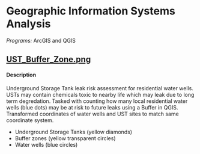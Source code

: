 # Geographic Information Systems Analysis
_Programs:_ ArcGIS and QGIS


## [UST_Buffer_Zone.png](https://github.com/JarKanni/gis/blob/main/UST_Buffer_Zone.png)
#### Description
Underground Storage Tank leak risk assessment for residential water wells.  USTs may contain chemicals toxic to nearby life which may leak due to long term degredation.  Tasked with counting how many local residential water wells (blue dots) may be at risk to future leaks using a Buffer in QGIS.  Transformed coordinates of water wells and UST sites to match same coordinate system.

- Underground Storage Tanks (yellow diamonds)
- Buffer zones (yellow transparent circles)
- Water wells (blue circles)
